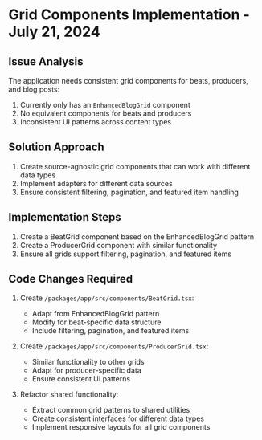 # Grid Components Implementation - July 21, 2024

## Issue Analysis

The application needs consistent grid components for beats, producers, and blog posts:

1. Currently only has an `EnhancedBlogGrid` component
2. No equivalent components for beats and producers
3. Inconsistent UI patterns across content types

## Solution Approach

1. Create source-agnostic grid components that can work with different data types
2. Implement adapters for different data sources
3. Ensure consistent filtering, pagination, and featured item handling

## Implementation Steps

1. Create a BeatGrid component based on the EnhancedBlogGrid pattern
2. Create a ProducerGrid component with similar functionality
3. Ensure all grids support filtering, pagination, and featured items

## Code Changes Required

1. Create `/packages/app/src/components/BeatGrid.tsx`:
   - Adapt from EnhancedBlogGrid pattern
   - Modify for beat-specific data structure
   - Include filtering, pagination, and featured items

2. Create `/packages/app/src/components/ProducerGrid.tsx`:
   - Similar functionality to other grids
   - Adapt for producer-specific data
   - Ensure consistent UI patterns

3. Refactor shared functionality:
   - Extract common grid patterns to shared utilities
   - Create consistent interfaces for different data types
   - Implement responsive layouts for all grid components